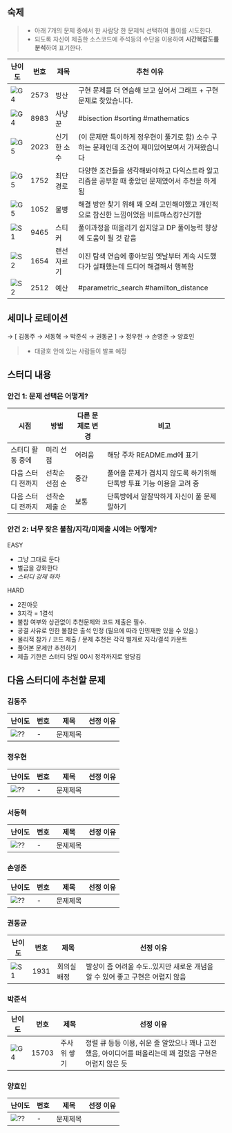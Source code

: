 ## 숙제

> -   아래 7개의 문제 중에서 한 사람당 한 문제씩 선택하여 풀이를 시도한다.
> -   되도록 자신이 제출한 소스코드에 주석등의 수단을 이용하여 **시간복잡도를 분석**하여 표기한다.

| 난이도 | 번호 | 제목        | 추천 이유                                                                                       |
| ------ | ---- | ----------- | ----------------------------------------------------------------------------------------------- |
| ![G4]  | 2573 | 빙산        | 구현 문제를 더 연습해 보고 싶어서 그래프 + 구현 문제로 찾았습니다.                              |
| ![G4]  | 8983 | 사냥꾼      | #bisection #sorting #mathematics                                                                |
| ![G5]  | 2023 | 신기한 소수 | (이 문제만 특이하게 정우현이 풀기로 함) 소수 구하는 문제인데 조건이 재미있어보여서 가져왔습니다 |
| ![G5]  | 1752 | 최단경로    | 다양한 조건들을 생각해봐야하고 다익스트라 알고리즘을 공부할 때 좋았던 문제였어서 추천을 하게됨  |
| ![G5]  | 1052 | 물병        | 해결 방안 찾기 위해 꽤 오래 고민해야했고 개인적으로 참신한 느낌이었음 비트마스킹?신기함         |
| ![S1]  | 9465 | 스티커      | 풀이과정을 떠올리기 쉽지않고 DP 풀이능력 향상에 도움이 될 것 같음                               |
| ![S2]  | 1654 | 랜선자르기  | 이진 탐색 연습에 좋아보임 옛날부터 계속 시도했다가 실패했는데 드디어 해결해서 행복함            |
| ![S2]  | 2512 | 예산        | #parametric_search #hamilton_distance                                                           |

## 세미나 로테이션

→ [ 김동주 → 서동혁 → 박준석 → 권동균 ] → 정우현 → 손영준 → 양효인

> -   대괄호 안에 있는 사람들이 발표 예정

## 스터디 내용

### 안건 1: 문제 선택은 어떻게?

| 시점               | 방법           | 다른 문제로 변경 | 비고                                                                 |
| ------------------ | -------------- | ---------------- | -------------------------------------------------------------------- |
| 스터디 활동 중에   | 미리 선점      | 어려움           | 해당 주차 README.md에 표기                                           |
| 다음 스터디 전까지 | 선착순 선점 순 | 중간             | 풀어올 문제가 겹치지 않도록 하기위해 단톡방 투표 기능 이용을 고려 중 |
| 다음 스터디 전까지 | 선착순 제출 순 | 보통             | 단톡방에서 알잘딱하게 자신이 풀 문제 말하기                          |

### 안건 2: 너무 잦은 불참/지각/미제출 시에는 어떻게?

EASY

-   그냥 그대로 둔다
-   벌금을 강화한다
-   _스터디 강제 하차_

HARD

-   2진아웃
-   3지각 = 1결석
-   불참 여부와 상관없이 추천문제와 코드 제출은 필수.
-   공결 사유로 인한 불참은 출석 인정 (필요에 따라 인민재판 있을 수 있음.)
-   물리적 참가 / 코드 제출 / 문제 추천은 각각 별개로 지각/결석 카운트
-   풀어본 문제만 추천하기
-   제출 기한은 스터디 당일 00시 정각까지로 앞당김

## 다음 스터디에 추천할 문제

### 김동주

| 난이도 | 번호 | 제목     | 선정 이유 |
| ------ | ---- | -------- | --------- |
| ![??]  | -    | 문제제목 |           |

### 정우현

| 난이도 | 번호 | 제목     | 선정 이유 |
| ------ | ---- | -------- | --------- |
| ![??]  | -    | 문제제목 |           |

### 서동혁

| 난이도 | 번호 | 제목     | 선정 이유 |
| ------ | ---- | -------- | --------- |
| ![??]  | -    | 문제제목 |           |

### 손영준

| 난이도 | 번호 | 제목     | 선정 이유 |
| ------ | ---- | -------- | --------- |
| ![??]  | -    | 문제제목 |           |

### 권동균

| 난이도 | 번호 | 제목     | 선정 이유 |
| ------ | ---- | -------- | --------- |
| ![S1]  | 1931 | 회의실 배정 | 발상이 좀 어려울 수도..있지만 새로운 개념을 알 수 있어 좋고 구현은 어렵지 않음 |

### 박준석

| 난이도 | 번호 | 제목     | 선정 이유 |
| ------ | ---- | -------- | --------- |
| ![G4]  | 15703 | 주사위 쌓기 | 정렬 큐 등등 이용, 쉬운 줄 알았으나 꽤나 고전했음, 아이디어를 떠올리는데 꽤 걸렸음 구현은 어렵지 않은 듯 |

### 양효인

| 난이도 | 번호 | 제목     | 선정 이유 |
| ------ | ---- | -------- | --------- |
| ![??]  | -    | 문제제목 |           |

<!-- solved.ac 문제 난이도 별 태그 이미지 -->

[P1]: https://d2gd6pc034wcta.cloudfront.net/tier/20.svg
[P2]: https://d2gd6pc034wcta.cloudfront.net/tier/19.svg
[P3]: https://d2gd6pc034wcta.cloudfront.net/tier/18.svg
[P4]: https://d2gd6pc034wcta.cloudfront.net/tier/17.svg
[P5]: https://d2gd6pc034wcta.cloudfront.net/tier/16.svg
[G1]: https://d2gd6pc034wcta.cloudfront.net/tier/15.svg
[G2]: https://d2gd6pc034wcta.cloudfront.net/tier/14.svg
[G3]: https://d2gd6pc034wcta.cloudfront.net/tier/13.svg
[G4]: https://d2gd6pc034wcta.cloudfront.net/tier/12.svg
[G5]: https://d2gd6pc034wcta.cloudfront.net/tier/11.svg
[S1]: https://d2gd6pc034wcta.cloudfront.net/tier/10.svg
[S2]: https://d2gd6pc034wcta.cloudfront.net/tier/9.svg
[S3]: https://d2gd6pc034wcta.cloudfront.net/tier/8.svg
[S4]: https://d2gd6pc034wcta.cloudfront.net/tier/7.svg
[S5]: https://d2gd6pc034wcta.cloudfront.net/tier/6.svg
[??]: https://d2gd6pc034wcta.cloudfront.net/tier/0.svg
